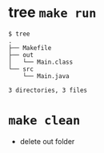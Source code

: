 # tree ```make run```

```
$ tree
.
├── Makefile
├── out
│   └── Main.class
└── src
    └── Main.java

3 directories, 3 files
```


# ```make clean```

- delete out folder